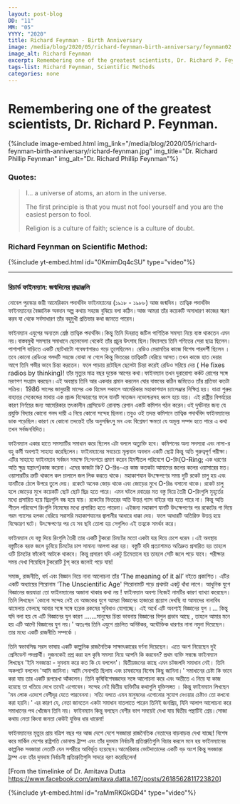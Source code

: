 ```yaml
---
layout: post-blog
DD: "11"
MM: "05"
YYYY: "2020"
title: Richard Feynman - Birth Anniversary
image: /media/blog/2020/05/richard-feynman-birth-anniversary/feynman02.jpg
image_alt: Richard Feynman
excerpt: Remembering one of the greatest scientists, Dr. Richard P. Feynman.
tags-list: Richard Feynman, Scientific Methods
categories: none
---
```

# Remembering one of the greatest scientists, Dr. Richard P. Feynman.

{%include image-embed.html img_link="/media/blog/2020/05/richard-feynman-birth-anniversary/richard-feynman.jpg" img_title="Dr. Richard Phillip Feynman" img_alt="Dr. Richard Phillip Feynman"%}

### Quotes:

> I... a universe of atoms, an atom in the universe.
>
> The first principle is that you must not fool yourself and you are the easiest person to fool.
>
> Religion is a culture of faith; science is a culture of doubt.

### Richard Feynman on Scientific Method:

{%include yt-embed.html id="0KmimDq4cSU" type="video"%}

- - -

### রিচার্ড ফাইনম্যান: জন্মদিনের শ্রদ্ধাঞ্জলি

নোবেল পুরস্কার জয়ী আমেরিকান পদার্থবিদ ফাইনম্যানের (১৯১৮ - ১৯৮৮) আজ জন্মদিন। তাত্বিক পদার্থবিদ ফাইনম্যানের বৈজ্ঞানিক অবদান অল্প্ কথায় সহজে বুঝিয়ে বলা কঠিন।আজ আমরা তাঁর কয়েকটি অসাধারণ কাজের স্মরণ করব যা থেকে সর্বসাধারণ তাঁর বহুমুখী প্রতিভার কথা জানতে পারেন।

ফাইনম্যান এযুগের অন্যতম শ্রেষ্ঠ তাত্বিক পদার্থবিদ।কিন্তু তিনি দিনরাত্ জটিল গাণিতিক সমস্যা নিয়ে ব্যস্ত থাকতেন এমন নয়।বাস্তবমুখী সমস্যার সমাধানে ছেলেবেলা থেকেই তাঁর প্রচুর উৎসাহ ছিল।বিদ্যালয়ে তিনি গণিতের সেরা ছাত্র ছিলেন।পাশাপাশি বাড়িতে একটি ছোটখাটো গবেষণাগারও গড়ে তুলেছিলেন। রেডিও মেরামতির কাজে বিশেষ পারদর্শী ছিলেন ।তবে কোনো রেডিওর গলদটি সহজে বোঝা না গেলে কিন্তু ভিতরের তাত্বিকটি বেরিয়ে আসত।তখন কাজে হাত দেয়ার আগে তিনি গভীর ভাবে চিন্তা করতেন। ফলে পাড়ায় রটেছিল ছেলেটা চিন্তা করেই রেডিও সরিয়ে দেয় ( He fixes radios by thinking)!
তাঁর মৃত্যুর মাত্র বছর দুয়েক আগের কথা।ফাইনম্যান তখন দুরারোগ্য কর্কট রোগের সঙ্গে মরণপণ সংগ্রাম করছেন।এই অবস্থায় তিনি আর একবার প্রমান করলেন ঘোর বাস্তবের কঠিন জমিতেও তাঁর প্রতিভা কতটা সক্রিয়।
1986 সালের জানুয়ারী মাসের এক হিমেল সকালে আমেরিকার মহাকাশযান চ্যালেঞ্জার নিক্ষিপ্ত হয়। যাত্রা শুরুর বাহাত্তর সেকেন্ডের মাথায় এক প্রচন্ড বিস্ফোরণের ফলে যানটি সাতজন নভোশ্চরসহ ধ্বংস হয়ে যায়। এই রাষ্ট্রীয় বিপর্যয়ের কারণ নির্ণয়ের জন্য আমেরিকার তৎকালীন প্রেসিডেন্ট রোনাল্ড রেগান একটি কমিশন গঠন করেন।ওই দুর্ঘটনার জন্য যে প্রযুক্তি বিদ্যার কোনো গলদ দায়ী এ নিয়ে কোনো সন্দেহ ছিলনা।তবুও ওই তদন্ত কমিশনে তাত্বিক পদার্থবিদ ফাইনম্যানের ডাক পড়েছিল।কারণ যে কোনো তদন্তেই তাঁর অনুসন্ধিৎসু মন এবং বিশ্লেষণ ক্ষমতা যে অমূল্য সম্পদ হতে পারে এ কথা তখন সর্বজনবিদিত।

ফাইনম্যান একার হাতে সমস্যাটির সমাধান করে ছিলেন এটা বললে অত্যুক্তি হবে। কমিশনের অন্য সদস্যরা এবং নাসা-র বহু কর্মী অবশ্যই সাহায্য করেছিলেন। ফাইনম্যানের সবচেয়ে মূল্যবান অবদান একটি ছোট্ট কিন্তু অতি গুরুত্বপূর্ণ পরীক্ষা। এটির সাহায্যে ফাইনম্যান সর্বজন সমক্ষে নি:সংশয়ে প্রমাণ করেন হিমশীতল পরিবেশে O-রিং(O-Ring; এক ধরণের অতি ক্ষুদ্র যন্ত্রাংশ)কাজ করেনা। এদের কাজটা কি? O-রিঙ-এর কাজ কতকটা আমাদের জলের কলের ওয়াসারের মত।  ওয়াসারটির ত্রুটি থাকলে কল চালালে জল লিক করতে থাকে। মহাকাশযান উৎক্ষেপণের সময় দুটি রকেট চালু হয় এবং যানটিকে ঠেলে উপরে তুলে দেয়। রকেটে অনেক জোড় থাকে এবং জোড়ের মুখে O-রিঙ বসানো থাকে। রকেট চালু হলে জোড়ের মুখে কয়েকটি ছোট ছোট ছিদ্র হতে পারে। এমন ঘটলে রবারের মত বস্তু দিয়ে তৈরী O-রিংগুলি মুহূর্তের মধ্যে প্রসারিত হয়ে ছিদ্রগুলি বন্ধ হয়ে যায়। রকেটের ভিতরের অতি উত্তপ্ত গ্যাস বাইরে বার হতে পারে না। কিন্তু অতি শীতল পরিবেশে রিংগুলি নিমেষের মধ্যে প্রসারিত হতে পারেনা। এইজন্য মহাকাশ যানটি উৎক্ষেপণের পর রকেটের গা দিয়ে গরম গ্যাসের হলকা বেরিয়ে সরাসরি মহাকাশযানের জ্বালানীর আধারে ধাক্কা দেয়। ফলে আধারটি অতিরিক্ত উত্তপ্ত হয়ে বিস্ফোরণ ঘটে। উৎক্ষেপণের পর যে সব ছবি তোলা হয় সেগুলিও এই তত্বকে সমর্থন করে।

ফাইনম্যান যে বস্তু দিয়ে রিংগুলি তৈরী তার একটি টুকরো চিমটের মতো একটা যন্ত্র দিয়ে চেপে ধরেন ।এই অবস্থায় বস্তুটিকে বরফ জলে ডুবিয়ে চিমটের চাপ সামান্য আলগা করা হয়। বস্তুটি যদি প্রত্যাশামত অতিদ্রুত প্রসারিত হয় তাহলে ওটি চিমটের ফাঁকেই আটকে থাকবে। কিন্তু প্রসারণ যদি একটু ঢিমেতালে হয় তাহলে সেটি জলে পড়ে যাবে। পরীক্ষার সময় দেখা গিয়েছিল টুকরোটি টুপ্ করে জলেই পড়ে যায়!

সমাজ, রাজনীতি, ধর্ম এবং বিজ্ঞান নিয়ে নানা আলোচনা তাঁর ‘The meaning of it all’ বইতে প্রকাশিত। এটির একটি অধ্যায়ের শিরোনাম ‘The Unscientific Age'  শিরোনামটি পড়ে প্রথমটা একটু ধাঁধা লাগে। আধুনিক যুগে বিজ্ঞানের জয়যাত্রা তো ফাইনম্যানের অজানা থাকার কথা নয় ! ফাইনম্যান অবশ্য নিজেই নামটির কারণ ব্যাখ্যা করেছেন। তিনি লিখছেন `কোনো সন্দেহ নেই যে আজকের যুগে আমরা বিজ্ঞানের হাজারো প্রয়োগ দেখছি যা আমাদের নানাবিধ ঝামেলায় ফেলছে আবার সঙ্গে সঙ্গে হরেক রকমের সুবিধাও যোগাচ্ছে। এই অর্থে এটি অবশ্যই বিজ্ঞানের যুগ ।... কিন্তু যদি বলা হয় যে এটি বিজ্ঞানের যুগ কারণ .......মানুষের চিন্তা ভাবনায় বিজ্ঞানের বিপুল প্রভাব আছে , তাহলে আমার মনে হয় এটি আদৌ বিজ্ঞানের যুগ নয়।' অতঃপর তিনি এযুগে প্রচলিত অনিষ্টকর, অযৌক্তিক ধারণার নানা নমুনা দিয়েছেন। তার মধ্যে একটি রাজনীতি সম্পর্কে ।

তিনি স্বভাবসিদ্ধ সরস ভাষায় একটি কাল্পনিক রাজনৈতিক সাক্ষাৎকারের বর্ণনা দিয়েছেন। এতে অংশ নিয়েছেন দুই প্রেসিডেন্ট পদপ্রার্থী। দুজনকেই প্রশ্ন করা হল কৃষি সমস্যা নিয়ে আপনি কি করবেন? প্রথম ব্যক্তি সম্বন্ধে ফাইনম্যান লিখছেন 'ইনি সবজান্তা - দুমদাম করে কত কি যে বললেন'।  দ্বিতীয়জনের কাছে এমন চটজলদি সমাধান নেই। তিনি অকপটে বললেন  'আমি জানিনা। আমি সেনাপতি ছিলাম এবং চাষবাসের বিশেষ কিছু জানিনা।'  সমাধানের চেষ্টা কি ভাবে করা যায় তার একটি রূপরেখা আঁকলেন।  তিনি কৃষিবিশেষজ্ঞদের সঙ্গে আলোচনা করে এবং অতীতে এ নিয়ে যা কাজ হয়েছে তা খতিয়ে দেখে তবেই এগোবেন। সন্দেহ নেই দ্বিতীয় ব্যক্তিটির কথাগুলি যুক্তিসঙ্গত । কিন্তু ফাইনম্যান লিখছেন  'মন লোক এদেশে বেশীদূর যেতে পারবেননা। সত্যি বলতে এমন মানুষদের এগোনোর সুযোগ দেওয়ার চেষ্টাও তো কখনো করা হয়নি।' এর কারণ যে, নেতা জানতেন একটা সমাধান বাতলাতে পারেন তিনিই জনপ্রিয়, যিনি আলাপ আলোচনা করে সমাধানের পথ খোঁজেন তিনি নয়। ফাইনম্যান কিন্তু বলছেন বেশীর ভাগ সময়েই দেখা যায় দ্বিতীয় পন্থাটিই শ্রেয়।সোজা কথায় নেতা কিংবা জনতা কেউই যুক্তির ধার ধারেনা!

ফাইনম্যানের মৃত্যুর প্রায় বত্রিশ বছর পর আজ দেশে দেশে সবজান্তা রাজনৈতিক নেতাদের বাড়বাড়ন্ত দেখা যাচ্ছে! বিশেষ করে মার্কিন দেশের রাষ্ট্রপতি ডোনাল্ড ট্রাম্প এবং তাঁর দুমদাম নির্বাচনী প্রতিশ্রুতিগুলি বিচার করলে মনে হয় ফাইনম্যানের কাল্পনিক সবজান্তা নেতাটি যেন সশরীরে আবির্ভূত হয়েছেন।আমেরিকার ভোটদাতাদের একটি বড় অংশ কিন্তু সবজান্তা ট্রাম্প এবং তাঁর দুমদাম নির্বাচনী প্রতিশ্রুতিগুলি সাদরে বরণ করেছিলেন!


[From the timelinke of Dr. Amitava Dutta <https://www.facebook.com/amitava.datta.167/posts/2618562811723820>]

{%include yt-embed.html id="raMmRKGkGD4" type="video"%}